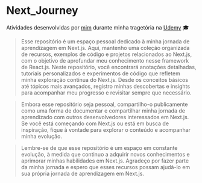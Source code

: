 # Next_Journey

Atividades desenvolvidas por [mim](https://www.linkedin.com/in/ruan-portella-734246108/) durante minha tragetória na [Udemy](https://www.udemy.com/course/nextjs-e-react/) :mortar_board:

>Esse repositório é um espaço pessoal dedicado à minha jornada de aprendizagem em Next.js. Aqui, mantenho uma coleção organizada de recursos, exemplos de código e projetos relacionados ao Next.js, com o objetivo de aprofundar meu conhecimento nesse framework de React.js. Neste repositório, você encontrará anotações detalhadas, tutoriais personalizados e experimentos de código que refletem minha exploração contínua do Next.js. Desde os conceitos básicos até tópicos mais avançados, registro minhas descobertas e insights para acompanhar meu progresso e revisitar sempre que necessário.

>Embora esse repositório seja pessoal, compartilho-o publicamente como uma forma de documentar e compartilhar minha jornada de aprendizado com outros desenvolvedores interessados em Next.js. Se você está começando com Next.js ou está em busca de inspiração, fique à vontade para explorar o conteúdo e acompanhar minha evolução.

>Lembre-se de que esse repositório é um espaço em constante evolução, à medida que continuo a adquirir novos conhecimentos e aprimorar minhas habilidades em Next.js. Agradeço por fazer parte da minha jornada e espero que esses recursos possam ajudá-lo em sua própria jornada de aprendizagem em Next.js.